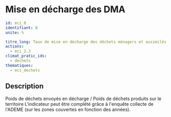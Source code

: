 # Mise en décharge des DMA
```yaml
id: eci_8
identifiant: 8
unite: %

titre_long: Taux de mise en décharge des déchets ménagers et assimilés (%)
actions:
  - eci_2.3
climat_pratic_ids:
  - dechets
thematiques:
  - eci_dechets 
```
## Description
Poids de déchets envoyés en décharge / Poids de déchets produits sur le territoire
L'indicateur peut être complété grâce à l'enquête collecte de l'ADEME (sur les zones couvertes en fonction des années).
